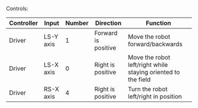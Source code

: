Controls:

|Controller|Input|Number|Direction|Function
|---|---|---|---|---
|Driver|LS-Y axis|1|Forward is positive|Move the robot forward/backwards
|Driver|LS-X axis|0|Right is positive|Move the robot left/right while staying oriented to the field
|Driver|RS-X axis|4|Right is positive|Turn the robot left/right in position